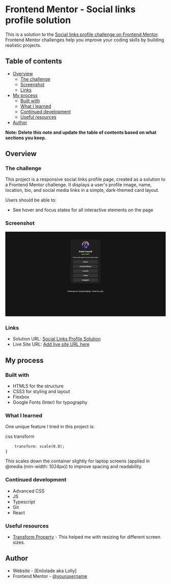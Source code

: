 # Frontend Mentor - Social links profile solution

This is a solution to the [Social links profile challenge on Frontend Mentor](https://www.frontendmentor.io/challenges/social-links-profile-UG32l9m6dQ). Frontend Mentor challenges help you improve your coding skills by building realistic projects.

## Table of contents

- [Overview](#overview)
  - [The challenge](#the-challenge)
  - [Screenshot](#screenshot)
  - [Links](#links)
- [My process](#my-process)
  - [Built with](#built-with)
  - [What I learned](#what-i-learned)
  - [Continued development](#continued-development)
  - [Useful resources](#useful-resources)
- [Author](#author)

**Note: Delete this note and update the table of contents based on what sections you keep.**

## Overview

### The challenge

This project is a responsive social links profile page, created as a solution to a Frontend Mentor challenge. It displays a user's profile image, name, location, bio, and social media links in a simple, dark-themed card layout.

Users should be able to:

- See hover and focus states for all interactive elements on the page

### Screenshot

![Screenshot](./assets/images/screenshot-social-links.png)

### Links

- Solution URL: [Social Links Profile Solution](https://github.com/Enilolade/social-links-profile)
- Live Site URL: [Add live site URL here](https://your-live-site-url.com)

## My process

### Built with

- HTML5 for the structure
- CSS3 for styling and layout
- Flexbox
- Google Fonts (Inter) for typography

### What I learned

One unique feature I tried in this project is:

css transform

```.container {
    transform: scale(0.8);
}
```

This scales down the container slightly for laptop screens (applied in @media (min-width: 1024px)) to improve spacing and readability.

### Continued development

- Advanced CSS
- JS
- Typescript
- Git
- React

### Useful resources

- [Transform Property](https://chatgpt.com/share/67c716cd-2b74-8010-809d-de3a9eab6630) - This helped me with resizing for different screen sizes.

## Author

- Website - [Enilolade aka Lolly]
- Frontend Mentor - [@yourusername](https://www.frontendmentor.io/profile/Enilolade)
